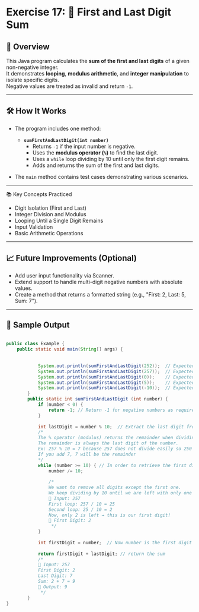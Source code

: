 # Exercise 17: 🔢 First and Last Digit Sum

## 📝 Overview

This Java program calculates the **sum of the first and last digits** of a given non-negative integer.  
It demonstrates **looping**, **modulus arithmetic**, and **integer manipulation** to isolate specific digits.  
Negative values are treated as invalid and return `-1`.

---

## 🛠️ How It Works

- The program includes one method:
    - **`sumFirstAndLastDigit(int number)`**
        - Returns `-1` if the input number is negative.
        - Uses the **modulus operator (`%`)** to find the last digit.
        - Uses a `while` loop dividing by 10 until only the first digit remains.
        - Adds and returns the sum of the first and last digits.

- The `main` method contains test cases demonstrating various scenarios.

--- 

📚 Key Concepts Practiced
- Digit Isolation (First and Last)
- Integer Division and Modulus
- Looping Until a Single Digit Remains
- Input Validation
- Basic Arithmetic Operations

--- 

## 📈 Future Improvements (Optional)
- Add user input functionality via Scanner.
- Extend support to handle multi-digit negative numbers with absolute values.
- Create a method that returns a formatted string (e.g., "First: 2, Last: 5, Sum: 7").

---

## 🚀 Sample Output
```java

public class Example { 
    public static void main(String[] args) {
    
    
            System.out.println(sumFirstAndLastDigit(252));  // Expected: 4      Output: 4 (First: 2, Last: 2, Sum: 2 + 2)
            System.out.println(sumFirstAndLastDigit(257));  // Expected: 9      Output: 9 (First: 2, Last: 7, Sum: 2 + 7)
            System.out.println(sumFirstAndLastDigit(0));    // Expected: 0      Output: 0 (First & Last: 0)
            System.out.println(sumFirstAndLastDigit(5));    // Expected: 10     Output: 10 (First & Last: 5 + 5)
            System.out.println(sumFirstAndLastDigit(-10));  // Expected: -1     Output: -1 (Invalid input)
        }
        public static int sumFirstAndLastDigit (int number) {
            if (number < 0) {
                return -1; // Return -1 for negative numbers as required
            }
    
            int lastDigit = number % 10;  // Extract the last digit from the series of numbers
            /*
            The % operator (modulus) returns the remainder when dividing by 10.
            The remainder is always the last digit of the number.
            Ex: 257 % 10 = 7 because 257 does not divide easily so 250 / 10 is 25 with no remainder.
            If you add 7, 7 will be the remainder
            */
            while (number >= 10) { // In order to retrieve the first digit.
                number /= 10;
    
                /*
                We want to remove all digits except the first one.
                We keep dividing by 10 until we are left with only one digit.
                📌 Input: 257
                First loop: 257 / 10 = 25
                Second loop: 25 / 10 = 2
                Now, only 2 is left → this is our first digit!
                📌 First Digit: 2
                 */
            }
    
            int firstDigit = number;  // Now number is the first digit
    
            return firstDigit + lastDigit; // return the sum
            /*
            📌 Input: 257
            First Digit: 2
            Last Digit: 7
            Sum: 2 + 7 = 9
            📌 Output: 9
             */
        }
}